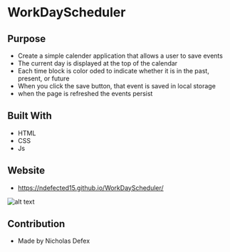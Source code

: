 # WorkDayScheduler

## Purpose

- Create a simple calender application that allows a user to save events
- The current day is displayed at the top of the calendar
- Each time block is color oded to indicate whether it is in the past, present, or future
- When you click the save button, that event is saved in local storage
- when the page is refreshed the events persist

## Built With

- HTML
- CSS
- Js

## Website

- https://ndefected15.github.io/WorkDayScheduler/

![alt text](https://github.com/Ndefected15/WorkDayScheduler/blob/main/Develop/images/screenshot.jpg?raw=true)

## Contribution

- Made by Nicholas Defex

